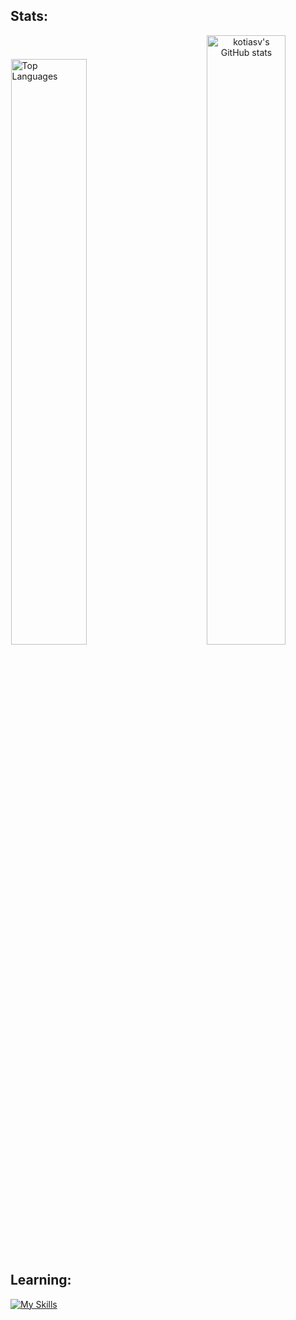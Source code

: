 <div id="header" align="center">
</div>

## Stats:
<div align="center">
   <a href="https://github.com/kotiasv" align="left"><img width="49%" src="https://github-readme-stats.vercel.app/api/top-langs/?username=kotiasv&layout=compact&langs_count=10&title_color=ef4444&text_color=000000&icon_color=f97316&bg_color=ffffff&hide_border=true&locale=en&custom_title=Top%20%Languages" alt="Top Languages" /></a>
  <a href="http://www.github.com/kotiasv"><img width="50%" src="https://github-readme-stats.vercel.app/api?username=kotiasv&show_icons=true&title_color=ef4444&text_color=000000&icon_color=f97316&bg_color=ffffff&hide_border=true&show_icons=true" alt="kotiasv's GitHub stats" /></a>
</div>

## Learning:

[![My Skills](https://skillicons.dev/icons?i=git,js,ts,nodejs,react,tailwind,vscode,postman&theme=dark)](https://skillicons.dev)
